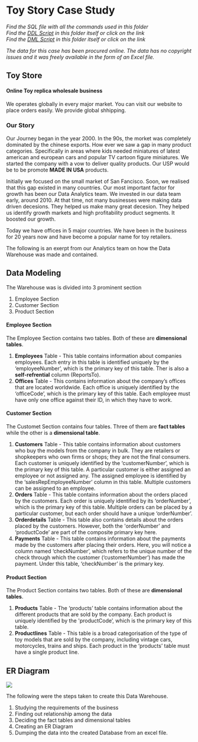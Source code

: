 # Toy Story Case Study
*Find the SQL file with all the commands used in this folder*</br>
*Find the [DDL Script](ToyStoryQueryFileDatabseCreation.sql) in this folder itself or click on the link*</br>
*Find the [DML Script](ToyStoryQueryFileRunningQuerry.sql) in this folder itself or click on the link*

*The data for this case has been procured online. The data has no copyright issues and it was freely available in the form of an Excel file.*

## Toy Store
#### Online Toy replica wholesale business
We operates globally in every major market. You can visit our website to place orders easily. We provide global shhipping. 

### Our Story
Our Journey began in the year 2000. In the 90s, the morket was completely dominated by the chinese exports. How ever we saw a gap in many product categories. Specifically in areas where kids needed miniatures of latest american and european cars and popular TV cartoon figure miniatures. We started the company with a vow to deliver quality products. Our USP would be to be promote **MADE IN USA** products.

Initially we focused on the small market of San Fancisco. Soon, we realised that this gap existed in many countries. Our most important factor for growth has been our Data Analytics team. We invested in our data team early, around 2010. At that time, not many businesses were making data driven decesions. They helped us make many great decesion. They helped us identify growth markets and high profitability product segments. It boosted our growth.

Today we have offices in 5 major countries. We have been in the business for 20 years now and have become a popular name for toy retailers. 

The following is an exerpt from our Analytics team on how the Data Warehouse was made and contained.

## Data Modeling

The Warehouse was is divided into 3 prominent section
1. Employee Section
2. Customer Section 
3. Product Section 

#### Employee Section
The Employee Section contains two tables. Both of these are **dimensional tables**. 
1. **Employees** Table - This table contains information about companies employees. Each entry in this table is identified uniquely by the ‘employeeNumber’, which is the primary key of this table. Ther is also a **self-refrential** column (ReportsTo). 
2. **Offices** Table - This contains information about the company’s offices that are located worldwide. Each office is uniquely identified by the ‘officeCode’, which is the primary key of this table. Each employee must have only one office against their ID, in which they have to work.

#### Customer Section
The Customet Section contains four tables. Three of them are **fact tables** while the other is a **dimensional table**. 
1. **Customers** Table - This table contains information about customers who buy the models from the company in bulk. They are retailers or shopkeepers who own firms or shops; they are not the final consumers. Each customer is uniquely identified by the ‘customerNumber’, which is the primary key of this table. A particular customer is either assigned an employee or not assigned any. The assigned employee is identified by the ‘salesRepEmployeeNumber’ column in this table. Multiple customers can be assigned to an employee.
2. **Orders** Table - This table contains information about the orders placed by the customers. Each order is uniquely identified by its ‘orderNumber’, which is the primary key of this table. Multiple orders can be placed by a particular customer, but each order should have a unique ‘orderNumber’.
3. **Orderdetails** Table - This table also contains details about the orders placed by the customers. However, both the 'orderNumber’ and ‘productCode’ are part of the composite primary key here.
4. **Payments** Table - This table contains information about the payments made by the customers after placing their orders. Here, you will notice a column named ‘checkNumber’, which refers to the unique number of the check through which the customer (‘customerNumber’) has made the payment. Under this table, ‘checkNumber’ is the primary key.

#### Product Section
The Product Section contains two tables. Both of these are **dimensional tables**.
1. **Products** Table - The ‘products’ table contains information about the different products that are sold by the company. Each product is uniquely identified by the 'productCode’, which is the primary key of this table.
2. **Productlines** Table - This table is a broad categorisation of the type of toy models that are sold by the company, including vintage cars, motorcycles, trains and ships. Each product in the ‘products’ table must have a single product line.

## ER Diagram
<img src = "https://github.com/SaharshSikaria/Test1/blob/main/ER%20Diagram.png"/>

The following were the steps taken to create this Data Warehouse.
1. Studying the requirements of the business
2. Finding out relationship among the data
3. Deciding the fact tables and dimensional tables
4. Creating an ER Diagram
5. Dumping the data into the created Database from an excel file.
